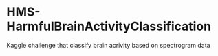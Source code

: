 # HMS-HarmfulBrainActivityClassification
Kaggle challenge that classify brain acrivity based on spectrogram data
